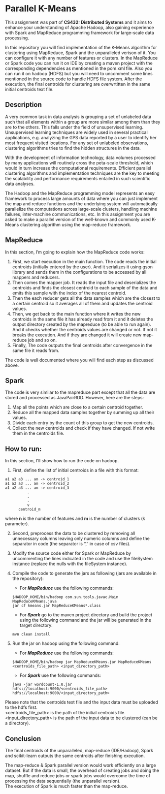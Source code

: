 # Parallel K-Means

This assignment was part of **CS432: Distributed Systems** and it aims to enhance your understanding of Apache Hadoop, also gaining 
experience with Spark and MapReduce programming framework for large-scale data processing.

In this repository you will find implementation of the K-Means algorithm for clustering using MapReduce, Spark and the unparalleled verison
of it. You can configure it with any number of features or clusters. In the MapReduce or Spark code you can run it on IDE by creating a maven 
project with the corresponding dependencies as mentioned in the pom.xml file. Also you can run it on hadoop (HDFS) but you will need 
to uncomment some lines mentioned in the source code to handle HDFS file system. After the execution, the final centroids for clustering are 
overwrtitten in the same initial centroids text file.

## Description

A very common task in data analysis is grouping a set of unlabeled data such that all elements 
within a group are more similar among them than they are to the others. This falls under the 
field of unsupervised learning. Unsupervised learning techniques are widely used in several 
practical applications, e.g. analyzing the GPS data reported by a user to identify her most 
frequent visited locations. For any set of unlabeled observations, clustering algorithms tries to 
find the hidden structures in the data.

With the development of information technology, data volumes processed by many applications 
will routinely cross the peta-scale threshold, which would in turn increase the computational 
requirements. Efficient parallel clustering algorithms and implementation techniques are the 
key to meeting the scalability and performance requirements entailed in such scientific data 
analyses.

The Hadoop and the MapReduce programming model represents an easy framework to process 
large amounts of data where you can just implement the map and reduce functions and the 
underlying system will automatically parallelize the computations across large-scale clusters, 
handling machine failures, inter-machine communications, etc.
In this assignment you are asked to make a parallel version of the well-known and commonly 
used K-Means clustering algorithm using the map-reduce framework.

## MapReduce

In this section, I’m going to explain how the MapReduce code works:

1. First, we start execution in the main function. The code reads the initial centroids
(initially entered by the user). And it serializes it using gson library and sends them in the configurations to be accessed by all mappers and
reducers.
2. Then comes the mapper job. It reads the input file and deserializes the centroids and finds
the closest centroid to each sample of the data and emits this sample
with the index of the nearest centroid.
3. Then the each reducer gets all the data samples which are the closest to a
certain centroid so it averages all of them and updates the centroid values.
4. Then, we get back to the main function where it writes the new
centroids in the same file it has already read from it and it deletes the
output directory created by the mapreduce (to be able to run again). And it
checks whether the centroids values are changed or not. If not it breaks the
execution. And if they are changed it will create new map-reduce job and so on.
5. Finally, The code outputs the final centroids after convergence in the same file it reads from.

The code is well documented where you will find each step as discussed above.

## Spark

The code is very similar to the mapreduce part except that all the data
are stored and processed as JavaPairRDD. However, here are the steps:

1) Map all the points which are close to a certain centroid together.
2) Reduce all the mapped data samples together by summing up all their values.
3) Divide each entry by the count of this group to get the new centroids.
4) Collect the new centroids and check if they have changed. If not write them in the centroids file.

## How to run:

In this section, I'll show how to run the code on hadoop.

1. First, define the list of initial centroids in a file with this format:
```
a1 a2 a3 ... an -> centroid_1
a1 a2 a3 ... an -> centroid_2
a1 a2 a3 ... an -> centroid_3
          .
          .
          .
          v
      centroid_m
```
where **n** is the number of features and **m** is the number of clusters (k parameter).

2. Second, preprocess the data to be clustered by removing all unnecessary columns 
leaving only numeric columns and define the separator in code (the separator is “,” in case of csv files).

3. Modify the source code either for Spark or MapReduce by uncommenting the lines indicated in the code and
use the fileSystem instance (replace the nulls with the fileSystem instance).

4. Compile the code to generate the jars as following (jars are available in the repository):
    * For ***MapReduce*** use the following commands:<br>
    ```
    $HADOOP_HOME/bin/hadoop com.sun.tools.javac.Main MapReduceKMeans.java
    jar cf kmeans.jar MapReduceKMeans*.class
    ```
    * For ***Spark*** go to the maven project directory and build the project using the following command and the jar will be generated in the target 
    directory:<br>
    ```
    mvn clean install
    ```

5. Run the jar on hadoop using the following command:
    * For ***MapReduce*** use the following commands:<br>
    ```
    $HADOOP_HOME/bin/hadoop jar MapReduceKMeans.jar MapReduceKMeans <centroids_file_path> <input_directory_path>
    ```
    * For ***Spark*** use the following commands:<br>
    ```
    java -jar wordcount-1.0.jar hdfs://localhost:9000/<centroids_file_path> hdfs://localhost:9000/<input_directory_path>
    ```
Please note that the centroids text file and the input data must be uploaded to the hdfs first.<br>
<centroids_file_path> is the path of the initial centroids file.<br>
<input_directory_path> is the path of the input data to be clustered (can be a directory).

## Conclusion

The final centroids of the unparalleled, map-reduce (IDE/Hadoop), Spark and scikit-learn outputs the same centroids after finishing execution.

The map-reduce & Spark parallel version would work efficiently on a large
dataset. But if the data is small, the overhead of creating jobs and doing the map, shuffle
and reduce jobs or spark jobs would overcome the time of processing the data sequentially (the unparallel version).<br>
The execution of Spark is much faster than the map-reduce.
